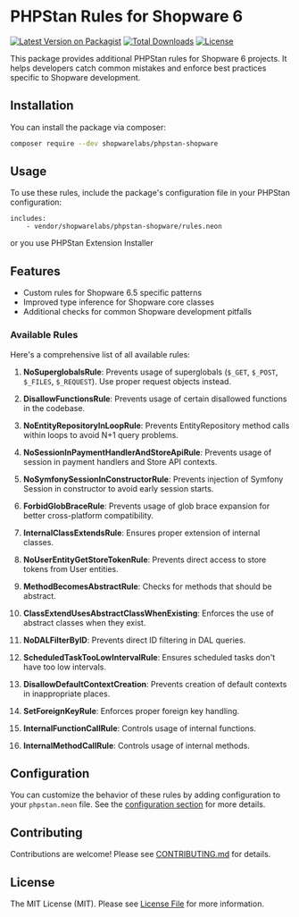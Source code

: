 # PHPStan Rules for Shopware 6

[![Latest Version on Packagist](https://img.shields.io/packagist/v/shopwarelabs/phpstan-shopware.svg?style=flat-square)](https://packagist.org/packages/shopwarelabs/phpstan-shopware)
[![Total Downloads](https://img.shields.io/packagist/dt/shopwarelabs/phpstan-shopware.svg?style=flat-square)](https://packagist.org/packages/shopwarelabs/phpstan-shopware)
[![License](https://img.shields.io/github/license/shopwarelabs/phpstan-shopware.svg?style=flat-square)](https://github.com/shopwarelabs/phpstan-shopware/blob/main/LICENSE.md)

This package provides additional PHPStan rules for Shopware 6 projects. It helps developers catch common mistakes and enforce best practices specific to Shopware development.

## Installation

You can install the package via composer:

```bash
composer require --dev shopwarelabs/phpstan-shopware
```

## Usage

To use these rules, include the package's configuration file in your PHPStan configuration:

```neon
includes:
    - vendor/shopwarelabs/phpstan-shopware/rules.neon
```

or you use PHPStan Extension Installer

## Features

- Custom rules for Shopware 6.5 specific patterns
- Improved type inference for Shopware core classes
- Additional checks for common Shopware development pitfalls

### Available Rules

Here's a comprehensive list of all available rules:

1. **NoSuperglobalsRule**: Prevents usage of superglobals (`$_GET`, `$_POST`, `$_FILES`, `$_REQUEST`). Use proper request objects instead.

2. **DisallowFunctionsRule**: Prevents usage of certain disallowed functions in the codebase.

3. **NoEntityRepositoryInLoopRule**: Prevents EntityRepository method calls within loops to avoid N+1 query problems.

4. **NoSessionInPaymentHandlerAndStoreApiRule**: Prevents usage of session in payment handlers and Store API contexts.

5. **NoSymfonySessionInConstructorRule**: Prevents injection of Symfony Session in constructor to avoid early session starts.

6. **ForbidGlobBraceRule**: Prevents usage of glob brace expansion for better cross-platform compatibility.

7. **InternalClassExtendsRule**: Ensures proper extension of internal classes.

8. **NoUserEntityGetStoreTokenRule**: Prevents direct access to store tokens from User entities.

9. **MethodBecomesAbstractRule**: Checks for methods that should be abstract.

10. **ClassExtendUsesAbstractClassWhenExisting**: Enforces the use of abstract classes when they exist.

11. **NoDALFilterByID**: Prevents direct ID filtering in DAL queries.

12. **ScheduledTaskTooLowIntervalRule**: Ensures scheduled tasks don't have too low intervals.

13. **DisallowDefaultContextCreation**: Prevents creation of default contexts in inappropriate places.

14. **SetForeignKeyRule**: Enforces proper foreign key handling.

15. **InternalFunctionCallRule**: Controls usage of internal functions.

16. **InternalMethodCallRule**: Controls usage of internal methods.

## Configuration

You can customize the behavior of these rules by adding configuration to your `phpstan.neon` file. See the [configuration section](#configuration) for more details.

## Contributing

Contributions are welcome! Please see [CONTRIBUTING.md](CONTRIBUTING.md) for details.

## License

The MIT License (MIT). Please see [License File](LICENSE.md) for more information.
